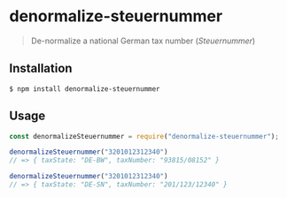 # denormalize-steuernummer

> De-normalize a national German tax number (*Steuernummer*)

## Installation

```console
$ npm install denormalize-steuernummer
```

## Usage

```js
const denormalizeSteuernummer = require("denormalize-steuernummer");

denormalizeSteuernummer("3201012312340")
// => { taxState: "DE-BW", taxNumber: "93815/08152" }

denormalizeSteuernummer("3201012312340")
// => { taxState: "DE-SN", taxNumber: "201/123/12340" }
```
